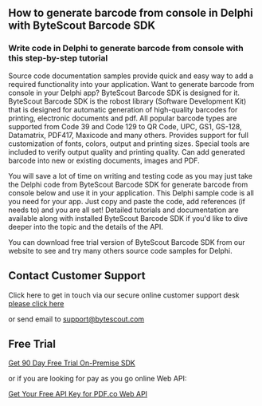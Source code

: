 ## How to generate barcode from console in Delphi with ByteScout Barcode SDK

### Write code in Delphi to generate barcode from console with this step-by-step tutorial

Source code documentation samples provide quick and easy way to add a required functionality into your application. Want to generate barcode from console in your Delphi app? ByteScout Barcode SDK is designed for it. ByteScout Barcode SDK is the robost library (Software Development Kit) that is designed for automatic generation of high-quality barcodes for printing, electronic documents and pdf. All popular barcode types are supported from Code 39 and Code 129 to QR Code, UPC, GS1, GS-128, Datamatrix, PDF417, Maxicode and many others. Provides support for full customization of fonts, colors, output and printing sizes. Special tools are included to verify output quality and printing quality. Can add generated barcode into new or existing documents, images and PDF.

You will save a lot of time on writing and testing code as you may just take the Delphi code from ByteScout Barcode SDK for generate barcode from console below and use it in your application. This Delphi sample code is all you need for your app. Just copy and paste the code, add references (if needs to) and you are all set! Detailed tutorials and documentation are available along with installed ByteScout Barcode SDK if you'd like to dive deeper into the topic and the details of the API.

You can download free trial version of ByteScout Barcode SDK from our website to see and try many others source code samples for Delphi.

## Contact Customer Support

Click here to get in touch via our secure online customer support desk [please click here](https://bytescout.zendesk.com/hc/en-us/requests/new?subject=ByteScout%20Barcode%20SDK%20Question)

or send email to [support@bytescout.com](mailto:support@bytescout.com?subject=ByteScout%20Barcode%20SDK%20Question) 

## Free Trial

[Get 90 Day Free Trial On-Premise SDK](https://bytescout.com/download/web-installer?utm_source=github-readme)

or if you are looking for pay as you go online Web API:

[Get Your Free API Key for PDF.co Web API](https://pdf.co/documentation/api?utm_source=github-readme)